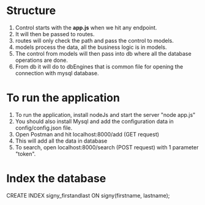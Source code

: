 # Structure

1. Control starts with the <b>app.js</b> when we hit any endpoint.
2. It will then be passed to routes.
3. routes will only check the path and pass the control to models.
4. models process the data, all the business logic is in models.
5. The control from models will then pass into db where all the database operations are done.
6. From db it will do to dbEngines that is common file for opening the connection with mysql database.


# To run the application

1. To run the application, install nodeJs and start the server "node app.js"
2. You should also install Mysql and add the configuration data in config/config.json file.
3. Open Postman and hit localhost:8000/add (GET request)
4. This will add all the data in database
5. To search, open localhost:8000/search (POST request) with 1 parameter "token".


# Index the database

CREATE INDEX signy_firstandlast ON signy(firstname, lastname);
